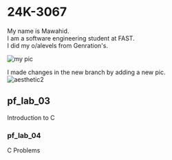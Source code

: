 # 24K-3067
My name is Mawahid.\
I am a software engineering student at FAST.\
I did my o/alevels from Genration's.

![my pic](https://github.com/user-attachments/assets/614d3350-8aab-4fd8-9fb5-d2f46967bc99)

I made changes in the new branch by adding a new pic.\
![aesthetic2](https://piktochart.com/wp-content/uploads/2023/05/large-163-600x338.jpg)

## pf_lab_03
Introduction to C

### pf_lab_04
C Problems

